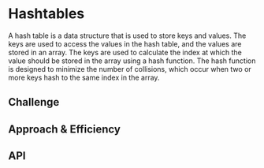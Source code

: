 # Hashtables

A hash table is a data structure that is used to store keys and values. The keys are used to access the values in the hash table, and the values are stored in an array. The keys are used to calculate the index at which the value should be stored in the array using a hash function. The hash function is designed to minimize the number of collisions, which occur when two or more keys hash to the same index in the array.

## Challenge

## Approach & Efficiency

## API

